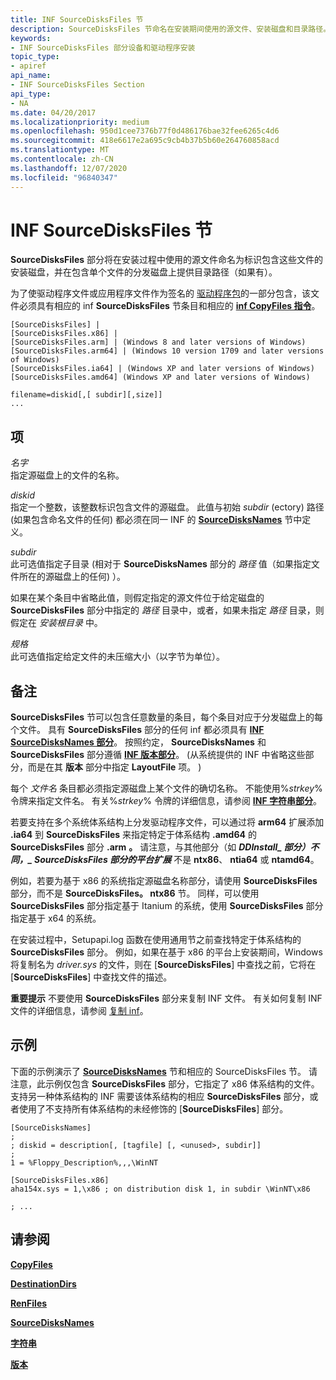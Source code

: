 ```yaml
---
title: INF SourceDisksFiles 节
description: SourceDisksFiles 节命名在安装期间使用的源文件、安装磁盘和目录路径。
keywords:
- INF SourceDisksFiles 部分设备和驱动程序安装
topic_type:
- apiref
api_name:
- INF SourceDisksFiles Section
api_type:
- NA
ms.date: 04/20/2017
ms.localizationpriority: medium
ms.openlocfilehash: 950d1cee7376b77f0d486176bae32fee6265c4d6
ms.sourcegitcommit: 418e6617e2a695c9cb4b37b5b60e264760858acd
ms.translationtype: MT
ms.contentlocale: zh-CN
ms.lasthandoff: 12/07/2020
ms.locfileid: "96840347"
---
```

# <a name="inf-sourcedisksfiles-section"></a>INF SourceDisksFiles 节


**SourceDisksFiles** 部分将在安装过程中使用的源文件命名为标识包含这些文件的安装磁盘，并在包含单个文件的分发磁盘上提供目录路径（如果有）。

为了使驱动程序文件或应用程序文件作为签名的 [驱动程序包](driver-packages.md)的一部分包含，该文件必须具有相应的 inf **SourceDisksFiles** 节条目和相应的 [**inf CopyFiles 指令**](inf-copyfiles-directive.md)。

```inf
[SourceDisksFiles] | 
[SourceDisksFiles.x86] | 
[SourceDisksFiles.arm] | (Windows 8 and later versions of Windows)
[SourceDisksFiles.arm64] | (Windows 10 version 1709 and later versions of Windows)
[SourceDisksFiles.ia64] | (Windows XP and later versions of Windows)
[SourceDisksFiles.amd64] (Windows XP and later versions of Windows)

filename=diskid[,[ subdir][,size]]
...  
```

## <a name="entries"></a>项


<a href="" id="filename"></a>*名字*  
指定源磁盘上的文件的名称。

<a href="" id="diskid"></a>*diskid*  
指定一个整数，该整数标识包含文件的源磁盘。 此值与初始 *subdir* (ectory) 路径 (如果包含命名文件的任何) 都必须在同一 INF 的 [**SourceDisksNames**](inf-sourcedisksnames-section.md) 节中定义。

<a href="" id="subdir"></a>*subdir*  
此可选值指定子目录 (相对于 **SourceDisksNames** 部分的 *路径* 值（如果指定文件所在的源磁盘上的任何) ）。

如果在某个条目中省略此值，则假定指定的源文件位于给定磁盘的 **SourceDisksFiles** 部分中指定的 *路径* 目录中，或者，如果未指定 *路径* 目录，则假定在 *安装根目录* 中。

<a href="" id="size"></a>*规格*  
此可选值指定给定文件的未压缩大小（以字节为单位）。

<a name="remarks"></a>备注
-------

**SourceDisksFiles** 节可以包含任意数量的条目，每个条目对应于分发磁盘上的每个文件。 具有 **SourceDisksFiles** 部分的任何 inf 都必须具有 [**INF SourceDisksNames 部分**](inf-sourcedisksnames-section.md)。 按照约定， **SourceDisksNames** 和 **SourceDisksFiles** 部分遵循 [**INF 版本部分**](inf-version-section.md)。  (从系统提供的 INF 中省略这些部分，而是在其 **版本** 部分中指定 **LayoutFile** 项。 ) 

每个 *文件名* 条目都必须指定源磁盘上某个文件的确切名称。 不能使用%*strkey*% 令牌来指定文件名。 有关%*strkey*% 令牌的详细信息，请参阅 [**INF 字符串部分**](inf-strings-section.md)。

若要支持在多个系统体系结构上分发驱动程序文件，可以通过将 **arm64** 扩展添加 **.ia64** 到 **SourceDisksFiles** 来指定特定于体系结构 **.amd64** 的 **SourceDisksFiles** 部分 **.arm** **。** 请注意，与其他部分（如 **_DDInstall_*_ 部分）不同，_ SourceDisksFiles 部分的平台扩展*** 不是 **ntx86**、 **ntia64** 或 **ntamd64**。

例如，若要为基于 x86 的系统指定源磁盘名称部分，请使用 **SourceDisksFiles** 部分，而不是 **SourceDisksFiles。 ntx86** 节。 同样，可以使用 **SourceDisksFiles** 部分指定基于 Itanium 的系统，使用 **SourceDisksFiles** 部分指定基于 x64 的系统。

在安装过程中，Setupapi.log 函数在使用通用节之前查找特定于体系结构的 **SourceDisksFiles** 部分。 例如，如果在基于 x86 的平台上安装期间，Windows 将复制名为 *driver.sys* 的文件，则在 [**SourceDisksFiles**] 中查找之前，它将在 [**SourceDisksFiles**] 中查找文件的描述。

**重要提示**  不要使用 **SourceDisksFiles** 部分来复制 INF 文件。 有关如何复制 INF 文件的详细信息，请参阅 [复制 inf](copying-inf-files.md)。

 

<a name="examples"></a>示例
--------

下面的示例演示了 [**SourceDisksNames**](inf-sourcedisksnames-section.md) 节和相应的 SourceDisksFiles 节。  请注意，此示例仅包含 **SourceDisksFiles** 部分，它指定了 x86 体系结构的文件。  支持另一种体系结构的 INF 需要该体系结构的相应 **SourceDisksFiles** 部分，或者使用了不支持所有体系结构的未经修饰的 [**SourceDisksFiles**] 部分。

```inf
[SourceDisksNames]
;
; diskid = description[, [tagfile] [, <unused>, subdir]]
;
1 = %Floppy_Description%,,,\WinNT

[SourceDisksFiles.x86]
aha154x.sys = 1,\x86 ; on distribution disk 1, in subdir \WinNT\x86

; ...
```

## <a name="see-also"></a>请参阅


[**CopyFiles**](inf-copyfiles-directive.md)

[**DestinationDirs**](inf-destinationdirs-section.md)

[**RenFiles**](inf-renfiles-directive.md)

[**SourceDisksNames**](inf-sourcedisksnames-section.md)

[**字符串**](inf-strings-section.md)

[**版本**](inf-version-section.md)

 

 






